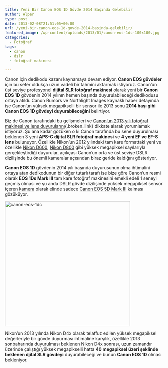 ```yaml
---
title: Yeni Bir Canon EOS 1D Gövde 2014 Başında Gelebilir
author: Alper
type: post
date: 2013-02-08T21:51:05+00:00
url: /yeni-bir-canon-eos-1d-govde-2014-basinda-gelebilir/
featured_image: /wp-content/uploads/2013/01/canon-eos-1dc-100x100.jpg
categories:
  - Fotoğraf
tags:
  - canon
  - dslr
  - fotoğraf makinesi

---
```

Canon için dedikodu kazanı kaynamaya devam ediyor. **Canon EOS gövdeler** için bu sefer oldukça uzun vadeli bir tahmini aktarmak istiyoruz. Canon&#8217;un üst seviye profesyonel **dijital SLR fotoğraf makinesi** olarak yeni bir **Canon EOS 1D** gövdenin 2014 yılının hemen başında duyurulabileceği dedikodusu ortaya atıldı. Canon Rumors ve Northlight Images kaynaklı haber detayında ise Canon&#8217;un yüksek megapikselli bir sensor ile 2013 sonu **2014 başı gibi Canon EOS 1D gövdeyi duyurabileceğini** belirtiyor.

Biz de Canon tarafındaki bu gelişmeleri ve [Canon&#8217;un 2013 yılı fotoğraf makinesi ve lens duyurularını][1]{.broken_link} dikkate alarak yorumlamak istiyoruz. Şu ana kadar gözüken o ki Canon tarafında bu sene duyurulması beklenen 3 yeni **APS-C dijital SLR fotoğraf makinesi** ve **4 yeni EF ve EF-S lens** bulunuyor. Özellikle Nikon&#8217;un 2012 yılındaki tam kare formattaki yeni ve özellikle [Nikon D600][2], [Nikon D800][3] gibi yüksek megapiksel sayılarıyla gerçekleştirdiği duyurular, açıkçası Canon&#8217;un orta ve üst seviye DSLR dizilişinde bu önemli kameralar açısından biraz geride kaldığını gösteriyor.

**Canon EOS 1D** gövdenin 2014 yılı başında duyurusunun olma ihtimalini ortaya atan dedikodunun bir diğer tutarlı tarafı ise bize göre Canon&#8217;un resmi olarak **EOS 1Ds Mark III** tam kare fotoğraf makinesini emekli edeli 1 seneyi geçmiş olması ve şu anda DSLR gövde dizilişinde yüksek megapiksel sensor içeren [kamera][4] olarak elinde sadece [Canon EOS 5D Mark III][5] kalması gözüküyor.

<img class="aligncenter size-large wp-image-11301" alt="canon-eos-1dc" src="https://www.murekkep.org/wp-content/uploads/2013/01/canon-eos-1dc-400x400.jpg" width="400" height="400" srcset="https://www.murekkep.org/wp-content/uploads/2013/01/canon-eos-1dc-400x400.jpg 400w, https://www.murekkep.org/wp-content/uploads/2013/01/canon-eos-1dc-150x150.jpg 150w, https://www.murekkep.org/wp-content/uploads/2013/01/canon-eos-1dc-250x250.jpg 250w, https://www.murekkep.org/wp-content/uploads/2013/01/canon-eos-1dc-100x100.jpg 100w, https://www.murekkep.org/wp-content/uploads/2013/01/canon-eos-1dc-50x50.jpg 50w, https://www.murekkep.org/wp-content/uploads/2013/01/canon-eos-1dc-200x200.jpg 200w, https://www.murekkep.org/wp-content/uploads/2013/01/canon-eos-1dc-305x305.jpg 305w, https://www.murekkep.org/wp-content/uploads/2013/01/canon-eos-1dc.jpg 500w" sizes="(max-width: 400px) 100vw, 400px" /> 

Nikon&#8217;un 2013 yılında Nikon D4x olarak telaffuz edilen yüksek megapiksel değerleriyle bir gövde duyurması ihtimaline karşılık, özellikle 2013 sonbaharında duyurulması beklenen Nikon D4x sonrası, uzun zamandır üzerinde çalıştığı yüksek megapikselli hatta **40 megapiksel üzeri şeklinde beklenen djital SLR gövdeyi** duyurabileceği ve bunun **Canon EOS 1D** olması bekleniyor.

 [1]: https://www.murekkep.org/2013-yili-canon-fotograf-makinesi-ve-lens-modelleri-11338 "canon 2013 yılı fotoğraf makinesi ve lensler"
 [2]: https://www.murekkep.org/kamera/nikon/d600 "nikon d600 fotoğraf makinesi"
 [3]: https://www.murekkep.org/kamera/nikon/d800 "nikon d800 fotoğraf makinesi"
 [4]: https://www.murekkep.org/kamera "kamera"
 [5]: https://www.murekkep.org/kamera/canon/eos-5d-mark-iii "canon eos 5d mark iii fotoğraf makinesi"
